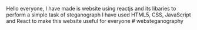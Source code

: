 Hello everyone, I have made is website using reactjs and its libaries to perform a simple task of steganograph 
I have used HTML5, CSS, JavaScript and React to make this website useful for everyone
#   w e b s t e g a n o g r a p h y  
 